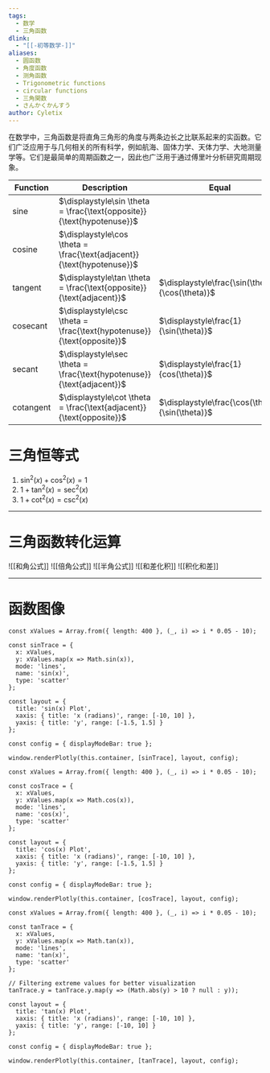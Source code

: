 ```yaml
---
tags:
  - 数学
  - 三角函数
dlink:
  - "[[-初等数学-]]"
aliases:
  - 圆函数
  - 角度函数
  - 测角函数
  - Trigonometric functions
  - circular functions
  - 三角関数
  - さんかくかんすう
author: Cyletix
---
```

在数学中，三角函数是将直角三角形的角度与两条边长之比联系起来的实函数。它们广泛应用于与几何相关的所有科学，例如航海、固体力学、天体力学、大地测量学等。它们是最简单的周期函数之一，因此也广泛用于通过傅里叶分析研究周期现象。

| Function  | Description                                                            | Equal                                            |
| --------- | ---------------------------------------------------------------------- | ------------------------------------------------ |
| sine      | $\displaystyle\sin \theta = \frac{\text{opposite}}{\text{hypotenuse}}$ |                                                  |
| cosine    | $\displaystyle\cos \theta = \frac{\text{adjacent}}{\text{hypotenuse}}$ |                                                  |
| tangent   | $\displaystyle\tan \theta = \frac{\text{opposite}}{\text{adjacent}}$   | $\displaystyle\frac{\sin(\theta)}{\cos(\theta)}$ |
| cosecant  | $\displaystyle\csc \theta = \frac{\text{hypotenuse}}{\text{opposite}}$ | $\displaystyle\frac{1}{\sin(\theta)}$            |
| secant    | $\displaystyle\sec \theta = \frac{\text{hypotenuse}}{\text{adjacent}}$ | $\displaystyle\frac{1}{cos(\theta)}$             |
| cotangent | $\displaystyle\cot \theta = \frac{\text{adjacent}}{\text{opposite}}$   | $\displaystyle\frac{\cos(\theta)}{\sin(\theta)}$ |

# 三角恒等式
1. $\sin ^{2}(x)+\cos ^{2}(x)=1$
2. $1+\tan ^{2}(x)=\sec^{2}(x)$
3. $1+\cot^{2}(x)=\csc ^{2}(x)$

---
# 三角函数转化运算
![[和角公式]]
![[倍角公式]]
![[半角公式]]
![[和差化积]]
![[积化和差]]

---
# 函数图像

```dataviewjs
const xValues = Array.from({ length: 400 }, (_, i) => i * 0.05 - 10);

const sinTrace = {
  x: xValues,
  y: xValues.map(x => Math.sin(x)),
  mode: 'lines',
  name: 'sin(x)',
  type: 'scatter'
};

const layout = {
  title: 'sin(x) Plot',
  xaxis: { title: 'x (radians)', range: [-10, 10] },
  yaxis: { title: 'y', range: [-1.5, 1.5] }
};

const config = { displayModeBar: true };

window.renderPlotly(this.container, [sinTrace], layout, config);

```



```dataviewjs
const xValues = Array.from({ length: 400 }, (_, i) => i * 0.05 - 10);

const cosTrace = {
  x: xValues,
  y: xValues.map(x => Math.cos(x)),
  mode: 'lines',
  name: 'cos(x)',
  type: 'scatter'
};

const layout = {
  title: 'cos(x) Plot',
  xaxis: { title: 'x (radians)', range: [-10, 10] },
  yaxis: { title: 'y', range: [-1.5, 1.5] }
};

const config = { displayModeBar: true };

window.renderPlotly(this.container, [cosTrace], layout, config);

```

```dataviewjs
const xValues = Array.from({ length: 400 }, (_, i) => i * 0.05 - 10);

const tanTrace = {
  x: xValues,
  y: xValues.map(x => Math.tan(x)),
  mode: 'lines',
  name: 'tan(x)',
  type: 'scatter'
};

// Filtering extreme values for better visualization
tanTrace.y = tanTrace.y.map(y => (Math.abs(y) > 10 ? null : y));

const layout = {
  title: 'tan(x) Plot',
  xaxis: { title: 'x (radians)', range: [-10, 10] },
  yaxis: { title: 'y', range: [-10, 10] }
};

const config = { displayModeBar: true };

window.renderPlotly(this.container, [tanTrace], layout, config);
```
